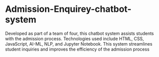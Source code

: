 # Admission-Enquirey-chatbot-system
Developed as part of a team of four, this chatbot system assists students with the admission process. Technologies used include HTML, CSS, JavaScript, AI-ML, NLP, and Jupyter Notebook. This system streamlines student inquiries and improves the efficiency of the admission process
